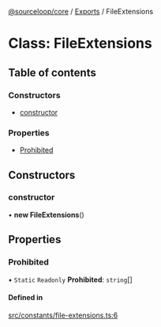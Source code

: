 [@sourceloop/core](../README.md) / [Exports](../modules.md) / FileExtensions

# Class: FileExtensions

## Table of contents

### Constructors

- [constructor](FileExtensions.md#constructor)

### Properties

- [Prohibited](FileExtensions.md#prohibited)

## Constructors

### constructor

• **new FileExtensions**()

## Properties

### Prohibited

▪ `Static` `Readonly` **Prohibited**: `string`[]

#### Defined in

[src/constants/file-extensions.ts:6](https://github.com/codeweb05/repo1/blob/a4cf318/packages/core/src/constants/file-extensions.ts#L6)
